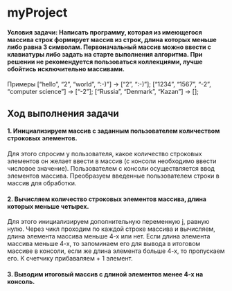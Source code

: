 # myProject
#### Условия задачи: Написать программу, которая из имеющегося массива строк формирует массив из строк, длина которых меньше либо равна 3 символам. Первоначальный массив можно ввести с клавиатуры либо задать на старте выполнения алгоритма. При решении не рекомендуется пользоваться коллекциями, лучше обойтись исключительно массивами.
Примеры   [“hello”, “2”, “world”, “:-)”] → [“2”, “:-)”];
          [“1234”, “1567”, “-2”, “computer science”] → [“-2”];
          [“Russia”, “Denmark”, “Kazan”] → [];
## Ход выполнения задачи
#### 1. Инициализируем массив с заданным пользователем количеством строковых элементов.
 Для этого спросим у пользователя, какое количество строковых элементов он желает ввести в массив (с консоли необходимо ввести числовое значение). Пользователем с консоли осуществляется ввод элементов массива. Преобразуем введенные пользователем строки в массив для обработки.
#### 2. Вычисляем количество строковых элементов массива, длина которых меньше четырех. 
Для этого инициализируем дополнительную переменную j, равную нулю.  Через чикл проходим по каждой строке массива и вычисляем, длина элемента массива меньше 4-х или нет. Если длина элемента массива меньше 4-х, то запоминаем его для вывода в итоговом массиве в консоли, если же длина элемента больше 4-х, то пропускаем его. К счетчику прибаваляем + 1 элемент.
#### 3. Выводим итоговый массив с длиной элементов менее 4-х на консоль.

